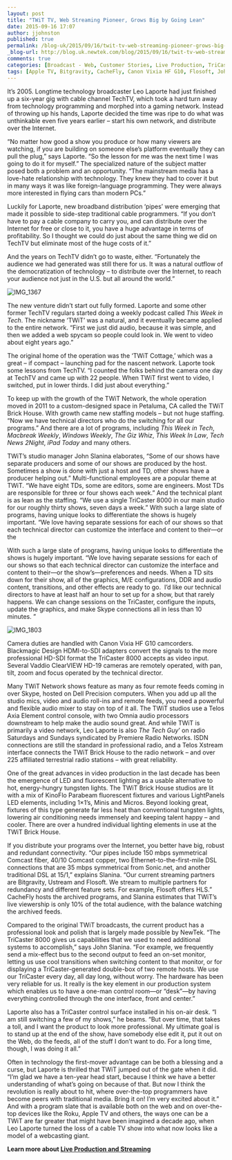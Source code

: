 ```yaml
---
layout: post
title: "TWiT TV, Web Streaming Pioneer, Grows Big by Going Lean"
date: 2015-09-16 17:07
author: jjohnston
published: true
permalink: /blog-uk/2015/09/16/twit-tv-web-streaming-pioneer-grows-big-by-going-lean/
_blog-url: http://blog.uk.newtek.com/blog/2015/09/16/twit-tv-web-streaming-pioneer-grows-big-by-going-lean/
comments: true
categories: [Broadcast - Web, Customer Stories, Live Production, TriCaster]
tags: [Apple TV, Bitgravity, CacheFly, Canon Vixia HF G10, Flosoft, John Slanina, KinoFlo Parabeam, Leo LaPorte, Omnia audio, Premiere Radio Networks, Roku, Screen Savers, Telos Xstream, This Week in Tech, TriCaster 8000, TWiT Brick House, TWiT.TV, Ustream, Vaddio ClearVIEW HD-19]
---
```

It’s 2005. Longtime technology broadcaster Leo Laporte had just finished up a six-year gig with cable channel TechTV, which took a hard turn away from technology programming and morphed into a gaming network. Instead of throwing up his hands, Laporte decided the time was ripe to do what was unthinkable even five years earlier – start his own network, and distribute over the Internet.

“No matter how good a show you produce or how many viewers are watching, if you are building on someone else’s platform eventually they can pull the plug,” says Laporte. “So the lesson for me was the next time I was going to do it for myself.” The specialized nature of the subject matter posed both a problem and an opportunity. “The mainstream media has a love-hate relationship with technology. They knew they had to cover it but in many ways it was like foreign-language programming. They were always more interested in flying cars than modern PCs.”

Luckily for Laporte, new broadband distribution ‘pipes’ were emerging that made it possible to side-step traditional cable programmers. “If you don’t have to pay a cable company to carry you, and can distribute over the Internet for free or close to it, you have a huge advantage in terms of profitability. So I thought we could do just about the same thing we did on TechTV but eliminate most of the huge costs of it.”

And the years on TechTV didn’t go to waste, either. “Fortunately the audience we had generated was still there for us. It was a natural outflow of the democratization of technology – to distribute over the Internet, to reach your audience not just in the U.S. but all around the world.”

![IMG_1367](http://blog.uk.newtek.com/wp-content/uploads/2015/09/IMG_1367.jpg)

The new venture didn’t start out fully formed. Laporte and some other former TechTV regulars started doing a weekly podcast called *This Week in Tech*. The nickname ‘TWiT’ was a natural, and it eventually became applied to the entire network. “First we just did audio, because it was simple, and then we added a web spycam so people could look in. We went to video about eight years ago.”

The original home of the operation was the ‘TWiT Cottage,’ which was a great – if compact – launching pad for the nascent network. Laporte took some lessons from TechTV. “I counted the folks behind the camera one day at TechTV and came up with 22 people. When TWiT first went to video, I switched, put in lower thirds. I did just about everything.”

To keep up with the growth of the TWiT Network, the whole operation moved in 2011 to a custom-designed space in Petaluma, CA called the TWiT Brick House. With growth came new staffing models – but not huge staffing. “Now we have technical directors who do the switching for all our programs.” And there are a lot of programs, including *This Week in Tech*, *Macbreak Weekly*, *Windows Weekly*, *The Giz Whiz*, *This Week In Law*, *Tech News 2Night*, *iPad Today* and many others.

TWiT’s studio manager John Slanina elaborates, “Some of our shows have separate producers and some of our shows are produced by the host. Sometimes a show is done with just a host and TD, other shows have a producer helping out.” Multi-functional employees are a popular theme at TWiT. “We have eight TDs, some are editors, some are engineers. Most TDs are responsible for three or four shows each week.” And the technical plant is as lean as the staffing. “We use a single TriCaster 8000 in our main studio for our roughly thirty shows, seven days a week.” With such a large slate of programs, having unique looks to differentiate the shows is hugely important. “We love having separate sessions for each of our shows so that each technical director can customize the interface and content to their—or the

With such a large slate of programs, having unique looks to differentiate the shows is hugely important. “We love having separate sessions for each of our shows so that each technical director can customize the interface and content to their—or the show’s—preferences and needs. When a TD sits down for their show, all of the graphics, M/E configurations, DDR and audio content, transitions, and other effects are ready to go.  I’d like our technical directors to have at least half an hour to set up for a show, but that rarely happens. We can change sessions on the TriCaster, configure the inputs, update the graphics, and make Skype connections all in less than 10 minutes. ”

![IMG_1803](http://blog.uk.newtek.com/wp-content/uploads/2015/09/IMG_1803.jpg)

Camera duties are handled with Canon Vixia HF G10 camcorders. Blackmagic Design HDMI-to-SDI adapters convert the signals to the more professional HD-SDI format the TriCaster 8000 accepts as video input. Several Vaddio ClearVIEW HD-19 cameras are remotely operated, with pan, tilt, zoom and focus operated by the technical director.

Many TWiT Network shows feature as many as four remote feeds coming in over Skype, hosted on Dell Precision computers. When you add up all the studio mics, video and audio roll-ins and remote feeds, you need a powerful and flexible audio mixer to stay on top of it all. The TWiT studios use a Telos Axia Element control console, with two Omnia audio processors downstream to help make the audio sound great. And while TWiT is primarily a video network, Leo Laporte is also *The Tech Guy*’ on radio Saturdays and Sundays syndicated by Premiere Radio Networks. ISDN connections are still the standard in professional radio, and a Telos Xstream interface connects the TWiT Brick House to the radio network – and over 225 affiliated terrestrial radio stations – with great reliability.

One of the great advances in video production in the last decade has been the emergence of LED and fluorescent lighting as a usable alternative to hot, energy-hungry tungsten lights. The TWiT Brick House studios are lit with a mix of KinoFlo Parabeam fluorescent fixtures and various LightPanels LED elements, including 1×1’s, Minis and Micros. Beyond looking great, fixtures of this type generate far less heat than conventional tungsten lights, lowering air conditioning needs immensely and keeping talent happy – and cooler. There are over a hundred individual lighting elements in use at the TWiT Brick House.

If you distribute your programs over the Internet, you better have big, robust and redundant connectivity. “Our pipes include 150 mbps symmetrical Comcast fiber, 40/10 Comcast copper, two Ethernet-to-the-first-mile DSL connections that are 35 mbps symmetrical from Sonic.net, and another traditional DSL at 15/1,” explains Slanina. “Our current streaming partners are Bitgravity, Ustream and Flosoft. We stream to multiple partners for redundancy and different feature sets. For example, Flosoft offers HLS.” CacheFly hosts the archived programs, and Slanina estimates that TWiT’s live viewership is only 10% of the total audience, with the balance watching the archived feeds.

Compared to the original TWiT broadcasts, the current product has a professional look and polish that is largely made possible by NewTek. “The TriCaster 8000 gives us capabilities that we used to need additional systems to accomplish,” says John Slanina. “For example, we frequently send a mix-effect bus to the second output to feed an on-set monitor, letting us use cool transitions when switching content to that monitor, or for displaying a TriCaster-generated double-box of two remote hosts. We use our TriCaster every day, all day long, without worry. The hardware has been very reliable for us. It really is the key element in our production system which enables us to have a one-man control room—or “desk”—by having everything controlled through the one interface, front and center.”

Laporte also has a TriCaster control surface installed in his on-air desk. “I am still switching a few of my shows,” he beams. “But over time, that takes a toll, and I want the product to look more professional. My ultimate goal is to stand up at the end of the show, have somebody else edit it, put it out on the Web, do the feeds, all of the stuff I don’t want to do. For a long time, though, I was doing it all.”

Often in technology the first-mover advantage can be both a blessing and a curse, but Laporte is thrilled that TWiT jumped out of the gate when it did. “I’m glad we have a ten-year head start, because I think we have a better understanding of what’s going on because of that. But now I think the revolution is really about to hit, where over-the-top programmers have become peers with traditional media. Bring it on! I’m very excited about it.” And with a program slate that is available both on the web and on over-the-top devices like the Roku, Apple TV and others, the ways one can be a TWiT are far greater that might have been imagined a decade ago, when Leo Laporte turned the loss of a cable TV show into what now looks like a model of a webcasting giant.

**Learn more about <a href="http://www.uk.newtek.com/solutions/live-production-a-streaming.html" target="_blank">Live Production and Streaming</a>**
